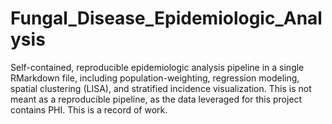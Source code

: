 # Fungal_Disease_Epidemiologic_Analysis
Self-contained, reproducible epidemiologic analysis pipeline in a single RMarkdown file, including population-weighting, regression modeling, spatial clustering (LISA), and stratified incidence visualization. This is not meant as a reproducible pipeline, as the data leveraged for this project contains PHI. This is a record of work. 
